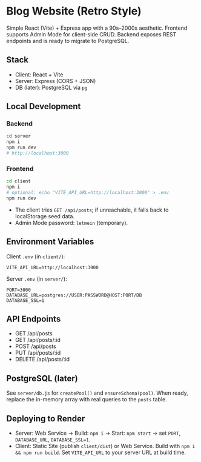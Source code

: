 # Blog Website (Retro Style)

Simple React (Vite) + Express app with a 90s–2000s aesthetic. Frontend supports Admin Mode for client-side CRUD. Backend exposes REST endpoints and is ready to migrate to PostgreSQL.

## Stack
- Client: React + Vite
- Server: Express (CORS + JSON)
- DB (later): PostgreSQL via `pg`

## Local Development

### Backend
```bash
cd server
npm i
npm run dev
# http://localhost:3000
```

### Frontend
```bash
cd client
npm i
# optional: echo "VITE_API_URL=http://localhost:3000" > .env
npm run dev
```

- The client tries `GET /api/posts`; if unreachable, it falls back to localStorage seed data.
- Admin Mode password: `letmein` (temporary).

## Environment Variables

Client `.env` (in `client/`):
```
VITE_API_URL=http://localhost:3000
```

Server `.env` (in `server/`):
```
PORT=3000
DATABASE_URL=postgres://USER:PASSWORD@HOST:PORT/DB
DATABASE_SSL=1
```

## API Endpoints
- GET /api/posts
- GET /api/posts/:id
- POST /api/posts
- PUT /api/posts/:id
- DELETE /api/posts/:id

## PostgreSQL (later)
See `server/db.js` for `createPool()` and `ensureSchema(pool)`. When ready, replace the in-memory array with real queries to the `posts` table.

## Deploying to Render
- Server: Web Service → Build: `npm i` → Start: `npm start` → set `PORT`, `DATABASE_URL`, `DATABASE_SSL=1`.
- Client: Static Site (publish `client/dist`) or Web Service. Build with `npm i && npm run build`. Set `VITE_API_URL` to your server URL at build time.
